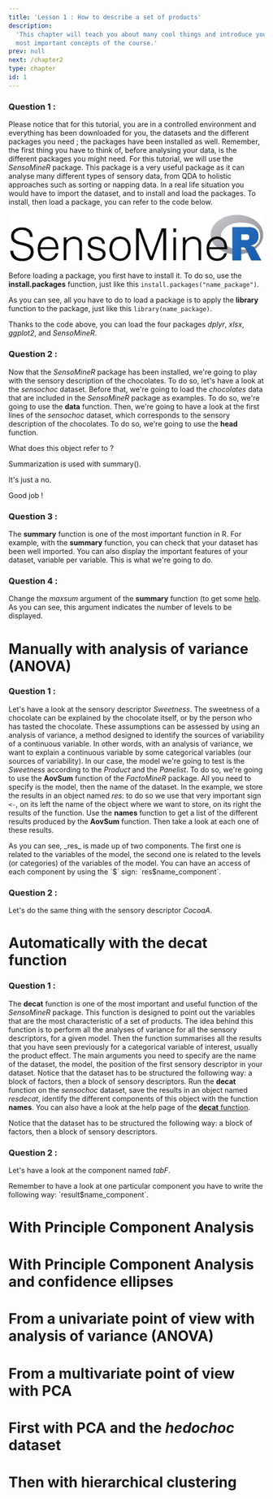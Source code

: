 ```yaml
---
title: 'Lesson 1 : How to describe a set of products'
description:
  'This chapter will teach you about many cool things and introduce you to the
  most important concepts of the course.'
prev: null
next: /chapter2
type: chapter
id: 1
---
```


<exercise id="1" title="Introduction" type="slides">

<slides source="chapter1_01_introduction">
</slides>

</exercise>

<exercise id="2" title="Introducing the sensochoc dataset">

### Question 1 : 

Please notice that for this tutorial, you are in a controlled environment and everything has been downloaded for you, the datasets and the different packages you need ; the packages have been installed as well. Remember, the first thing you have to think of, before analysing your data, is the different packages you might need. For this tutorial, we will use the _SensoMineR_ package. This package is a very useful package as it can analyse many different types of sensory data, from QDA to holistic approaches such as sorting or napping data. In a real life situation you would have to import the dataset, and to install and load the packages. To install, then load a package, you can refer to the code below.

![](https://github.com/MarionMoussay/binder_test/blob/master/image/sensominer.png?raw=true)


<codeblock id="01_02">

Before loading a package, you first have to install it. To do so, use the **install.packages** function, just like this `install.packages("name_package")`.

As you can see, all you have to do to load a package is to apply the **library** function to the package, just like this `library(name_package)`.

</codeblock>

Thanks to the code above, you can load the four packages _dplyr_, _xlsx_, _ggplot2_, and _SensoMineR_.

### Question 2 : 

Now that the _SensoMineR_ package has been installed, we're going to play with the sensory description of the chocolates. To do so, let's have a look at the _sensochoc_ dataset. Before that, we're going to load the _chocolates_ data that are included in the _SensoMineR_ package as examples. To do so, we're going to use the **data** function. Then, we're going to have a look at the first lines of the _sensochoc_ dataset, which corresponds to the sensory description of the chocolates. To do so, we're going to use the **head** function.

<codeblock id="02_02">
</codeblock>

What does this object refer to ? 
<choice>
<opt text="Summarization">

Summarization is used with summary().

</opt>

<opt text="Clustering">

It's just a no.

</opt>

<opt text="First observations">

Good job !

</opt>

</choice>

### Question 3 : 

The **summary** function is one of the most important function in R. For example, with the **summary** function, you can check that your dataset has been well imported. You can also display the important features of your dataset, variable per variable. This is what we're going to do.

<codeblock id="03_02">
</codeblock>

### Question 4 :

Change the _maxsum_ argument of the **summary** function (to get some [help](https://www.rdocumentation.org/packages/base/versions/3.6.2/topics/summary). As you can see, this argument indicates the number of levels to be displayed.

<codeblock id="04_02">
</codeblock>

</exercise>


<exercise id="3" title="Analysing the sensochoc dataset from a univariate point of view">

# Manually with analysis of variance (ANOVA)

### Question 1 :

Let's have a look at the sensory descriptor _Sweetness_. The sweetness of a chocolate can be explained by the chocolate itself, or by the person who has tasted the chocolate. These assumptions can be assessed by using an analysis of variance, a method designed to identify the sources of variability of a continuous variable. In other words, with an analysis of variance, we want to explain a continuous variable by some categorical variables (our sources of variability). In our case, the model we're going to test is the _Sweetness_ according to the _Product_ and the _Panelist_. To do so, we're going to use the **AovSum** function of the _FactoMineR_ package. All you need to specify is the model, then the name of the dataset. In the example, we store the results in an object named _res_: to do so we use that very important sign `<-`, on its left the name of the object where we want to store, on its right the results of the function. Use the **names** function to get a list of the different results produced by the **AovSum** function. Then take a look at each one of these results.

<codeblock id="01_03">
As you can see, _res_ is made up of two components. The first one is related to the variables of the model, the second one is related to the levels (or categories) of the variables of the model. You can have an access of each component by using the `$` sign: `res$name_component`.
</codeblock>

### Question 2 :

Let's do the same thing with the sensory descriptor _CocoaA_.

<codeblock id="02_03">
</codeblock>

# Automatically with the **decat** function

### Question 1 :

The **decat** function is one of the most important and useful function of the _SensoMineR_ package. This function is designed to point out the variables that are the most characteristic of a set of products. The idea behind this function is to perform all the analyses of variance for all the sensory descriptors, for a given model. Then the function summarises all the results that you have seen previously for a categorical variable of interest, usually the product effect. The main arguments you need to specify are the name of the dataset, the model, the position of the first sensory descriptor in your dataset. Notice that the dataset has to be structured the following way: a block of factors, then a block of sensory descriptors. Run the **decat** function on the _sensochoc_ dataset, save the results in an object named _resdecat_, identify the different components of this object with the function **names**. You can also have a look at the help page of the [**decat** function](https://www.rdocumentation.org/packages/SensoMineR/versions/1.26/topics/decat).

<codeblock id="03_03">
Notice that the dataset has to be structured the following way: a block of factors, then a block of sensory descriptors.
</codeblock>

### Question 2 :

Let's have a look at the component named _tabF_.

<codeblock id="04_03">
Remember to have a look at one particular component you have to write the following way: `result$name_component`.
</codeblock>

</exercise>


<exercise id="4" title="Analysing the sensochoc dataset from a multivariate point of view">

# With Principle Component Analysis
# With Principle Component Analysis and confidence ellipses


</exercise>

<exercise id="5" title="Analysing the hedochoc dataset from a product point of view">

# From a univariate point of view with analysis of variance (ANOVA)
# From a multivariate point of view with PCA

</exercise>

</exercise>

<exercise id="6" title="Analysing the hedochoc dataset from a panelist point of view">

# First with PCA and the _hedochoc_ dataset
# Then with hierarchical clustering

</exercise>
